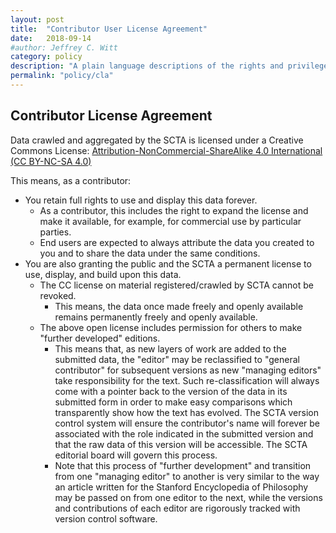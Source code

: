 ```yaml
---
layout: post
title:  "Contributor User License Agreement"
date:   2018-09-14
#author: Jeffrey C. Witt
category: policy
description: "A plain language descriptions of the rights and privileges of SCTA contributors"
permalink: "policy/cla"
---
```


## Contributor License Agreement

Data crawled and aggregated by the SCTA
is licensed under a Creative Commons License: [Attribution-NonCommercial-ShareAlike 4.0 International (CC BY-NC-SA 4.0)](http://creativecommons.org/licenses/by-nc-sa/4.0/)

This means, as a contributor:
* You retain full rights to use and display this data forever.
  * As a contributor, this includes the right to expand the license and make it available, for example, for commercial use by particular parties.
  * End users are expected to always attribute the data you created to you and to share the data under the same conditions.
* You are also granting the public and the SCTA a permanent license to use, display, and build upon this data.
  * The CC license on material registered/crawled by SCTA cannot be revoked.
    * This means, the data once made freely and openly available remains permanently freely and openly available.
  * The above open license includes permission for others to make "further developed" editions.
    * This means that, as new layers of work are added to the submitted data, the "editor" may be reclassified to "general contributor" for subsequent versions as new "managing editors" take responsibility for the text. Such re-classification will always come with a pointer back to the version of the data in its submitted form in order to make easy comparisons which transparently show how the text has evolved. The SCTA version control system will ensure the contributor's name will forever be associated with the role indicated in the submitted version and that the raw data of this version will be accessible. The SCTA editorial board will govern this process.
    * Note that this process of "further development" and transition from one "managing editor" to another is very similar to the way an article written for the Stanford Encyclopedia of Philosophy may be passed on from one editor to the next, while the versions and contributions of each editor are rigorously tracked with version control software. 
    

